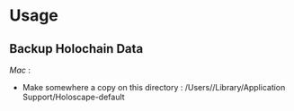 Usage
==

Backup Holochain Data
-

_Mac_ :
* Make somewhere a copy on this directory : /Users/<YourUserName>/Library/Application Support/Holoscape-default
